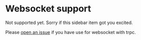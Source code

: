 # Websocket support

Not supported yet. Sorry if this sidebar item got you excited.

Please [open an issue](https://github.com/Holi0317/tvq/issues) if you have use for
websocket with trpc.
